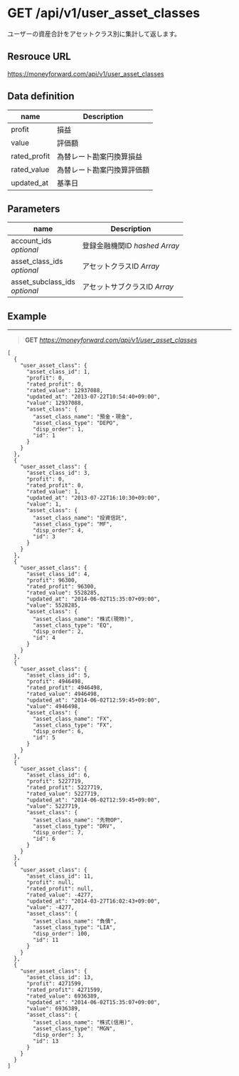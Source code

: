 # GET /api/v1/user_asset_classes
ユーザーの資産合計をアセットクラス別に集計して返します。

## Resrouce URL
https://moneyforward.com/api/v1/user_asset_classes

## Data definition

name | Description 
-----------|------------------------
profit | 損益
value | 評価額
rated_profit | 為替レート勘案円換算損益
rated_value | 為替レート勘案円換算評価額
updated_at | 基準日

## Parameters
name | Description 
-----------|------------------------
account_ids <br /> *optional* | 登録金融機関ID *hashed* *Array*
asset_class_ids  <br /> *optional* | アセットクラスID *Array*
asset_subclass_ids  <br /> *optional* | アセットサブクラスID *Array*

 
## Example
***
> **GET** *https://moneyforward.com/api/v1/user_asset_classes*

    [
      {
        "user_asset_class": {
          "asset_class_id": 1,
          "profit": 0,
          "rated_profit": 0,
          "rated_value": 12937088,
          "updated_at": "2013-07-22T10:54:40+09:00",
          "value": 12937088,
          "asset_class": {
            "asset_class_name": "預金・現金",
            "asset_class_type": "DEPO",
            "disp_order": 1,
            "id": 1
          }
        }
      },
      {
        "user_asset_class": {
          "asset_class_id": 3,
          "profit": 0,
          "rated_profit": 0,
          "rated_value": 1,
          "updated_at": "2013-07-22T16:10:30+09:00",
          "value": 1,
          "asset_class": {
            "asset_class_name": "投資信託",
            "asset_class_type": "MF",
            "disp_order": 4,
            "id": 3
          }
        }
      },
      {
        "user_asset_class": {
          "asset_class_id": 4,
          "profit": 96300,
          "rated_profit": 96300,
          "rated_value": 5528285,
          "updated_at": "2014-06-02T15:35:07+09:00",
          "value": 5528285,
          "asset_class": {
            "asset_class_name": "株式(現物)",
            "asset_class_type": "EQ",
            "disp_order": 2,
            "id": 4
          }
        }
      },
      {
        "user_asset_class": {
          "asset_class_id": 5,
          "profit": 4946498,
          "rated_profit": 4946498,
          "rated_value": 4946498,
          "updated_at": "2014-06-02T12:59:45+09:00",
          "value": 4946498,
          "asset_class": {
            "asset_class_name": "FX",
            "asset_class_type": "FX",
            "disp_order": 6,
            "id": 5
          }
        }
      },
      {
        "user_asset_class": {
          "asset_class_id": 6,
          "profit": 5227719,
          "rated_profit": 5227719,
          "rated_value": 5227719,
          "updated_at": "2014-06-02T12:59:45+09:00",
          "value": 5227719,
          "asset_class": {
            "asset_class_name": "先物OP",
            "asset_class_type": "DRV",
            "disp_order": 7,
            "id": 6
          }
        }
      },
      {
        "user_asset_class": {
          "asset_class_id": 11,
          "profit": null,
          "rated_profit": null,
          "rated_value": -4277,
          "updated_at": "2014-03-27T16:02:43+09:00",
          "value": -4277,
          "asset_class": {
            "asset_class_name": "負債",
            "asset_class_type": "LIA",
            "disp_order": 100,
            "id": 11
          }
        }
      },
      {
        "user_asset_class": {
          "asset_class_id": 13,
          "profit": 4271599,
          "rated_profit": 4271599,
          "rated_value": 6936389,
          "updated_at": "2014-06-02T15:35:07+09:00",
          "value": 6936389,
          "asset_class": {
            "asset_class_name": "株式(信用)",
            "asset_class_type": "MGN",
            "disp_order": 3,
            "id": 13
          }
        }
      }
    ]